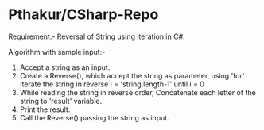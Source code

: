 # Pthakur/CSharp-Repo

Requirement:- Reversal of String using iteration in C#.

Algorithm with sample input:-
1. Accept a string as an input.
2. Create a Reverse(), which accept the string as parameter, using 'for' iterate the string in reverse i = 'string.length-1' until i = 0
3. While reading the string in reverse order, Concatenate each letter of the string to 'result' variable.
4. Print the result.
5. Call the Reverse() passing the string as input.
